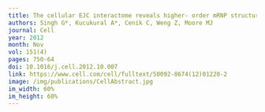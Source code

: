 ```yaml
---
title: The cellular EJC interactome reveals higher- order mRNP structure and an EJC-SR protein nexus
authors: Singh G*, Kucukural A*, Cenik C, Weng Z, Moore MJ
journal: Cell
year: 2012
month: Nov
vol: 151(4)
pages: 750-64
doi: 10.1016/j.cell.2012.10.007
link: https://www.cell.com/cell/fulltext/S0092-8674(12)01220-2
image: /img/publications/CellAbstract.jpg
im_width: 60%
im_height: 60%
---
```


